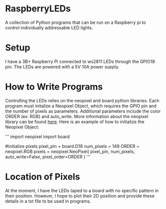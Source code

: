 # RaspberryLEDs
A collection of Python programs that can be run on a Raspberry pi to control individually addressable LED lights.

# Setup
I have a 3B+ Raspberry Pi connected to ws2811 LEDs through the GPIO18 pin. The LEDs are powered with a 5V 10A power supply.


# How to Write Programs
Controlling the LEDs relies on the neopixel and board python libraries. Each program must initalize a Neopixel Object, which requires the GPIO pin and the number of pixels as parameters. Additional parameters include the color ORDER (ex: RGB) and auto_write. More information about the neopixel library can be found <a href = 'https://circuitpython.readthedocs.io/projects/neopixel/en/latest/'>here</a>. Here is an example of how to initialize the Neopixel Object:

'''
import neopixel
import board

#initialize pixels
pixel_pin = board.D18
num_pixels = 149
ORDER = neopixel.RGB 
pixels = neopixel.NeoPixel(
    pixel_pin, num_pixels, auto_write=False, pixel_order=ORDER
)
'''

# Location of Pixels
At the moment, I have the LEDs taped to a board with no specific pattern in their position. However, I hope to plot their 2D position and provide these details in a txt file to be used in programs.
